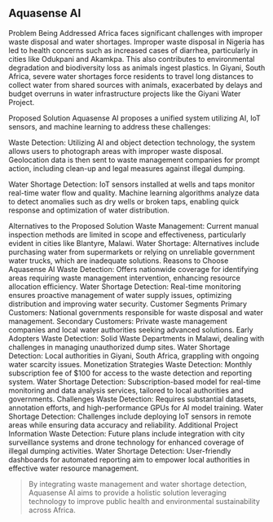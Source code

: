 ## Aquasense AI <br>
Problem Being Addressed
Africa faces significant challenges with improper waste disposal and water shortages. Improper waste disposal in Nigeria has led to health concerns such as increased cases of diarrhea, particularly in cities like Odukpani and Akamkpa. This also contributes to environmental degradation and biodiversity loss as animals ingest plastics. In Giyani, South Africa, severe water shortages force residents to travel long distances to collect water from shared sources with animals, exacerbated by delays and budget overruns in water infrastructure projects like the Giyani Water Project.

Proposed Solution
Aquasense AI proposes a unified system utilizing AI, IoT sensors, and machine learning to address these challenges:

Waste Detection: Utilizing AI and object detection technology, the system allows users to photograph areas with improper waste disposal. Geolocation data is then sent to waste management companies for prompt action, including clean-up and legal measures against illegal dumping.

Water Shortage Detection: IoT sensors installed at wells and taps monitor real-time water flow and quality. Machine learning algorithms analyze data to detect anomalies such as dry wells or broken taps, enabling quick response and optimization of water distribution.

Alternatives to the Proposed Solution
Waste Management: Current manual inspection methods are limited in scope and effectiveness, particularly evident in cities like Blantyre, Malawi.
Water Shortage: Alternatives include purchasing water from supermarkets or relying on unreliable government water trucks, which are inadequate solutions.
Reasons to Choose Aquasense AI
Waste Detection: Offers nationwide coverage for identifying areas requiring waste management intervention, enhancing resource allocation efficiency.
Water Shortage Detection: Real-time monitoring ensures proactive management of water supply issues, optimizing distribution and improving water security.
Customer Segments
Primary Customers: National governments responsible for waste disposal and water management.
Secondary Customers: Private waste management companies and local water authorities seeking advanced solutions.
Early Adopters
Waste Detection: Solid Waste Departments in Malawi, dealing with challenges in managing unauthorized dump sites.
Water Shortage Detection: Local authorities in Giyani, South Africa, grappling with ongoing water scarcity issues.
Monetization Strategies
Waste Detection: Monthly subscription fee of $100 for access to the waste detection and reporting system.
Water Shortage Detection: Subscription-based model for real-time monitoring and data analysis services, tailored to local authorities and governments.
Challenges
Waste Detection: Requires substantial datasets, annotation efforts, and high-performance GPUs for AI model training.
Water Shortage Detection: Challenges include deploying IoT sensors in remote areas while ensuring data accuracy and reliability.
Additional Project Information
Waste Detection: Future plans include integration with city surveillance systems and drone technology for enhanced coverage of illegal dumping activities.
Water Shortage Detection: User-friendly dashboards for automated reporting aim to empower local authorities in effective water resource management.

> By integrating waste management and water shortage detection, Aquasense AI aims to provide a holistic solution leveraging technology to improve public health and environmental sustainability across Africa.
